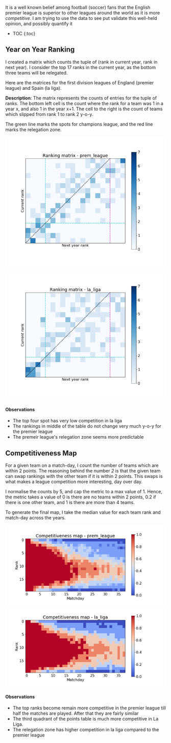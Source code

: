 It is a well known belief among football (soccer) fans that the English premier league is superior to other leagues around the world as it is more *competitive*. I am trying to use the data to see put validate this well-held opinion, and possibly quantify it

* TOC
{:toc}
## Year on Year Ranking

I created a matrix which counts the tuple of (rank in current year, rank in next year). I consider the top 17 ranks in the current year,  as the bottom three teams will be relegated. 

Here are the matrices for the first division leagues of England (premier league) and Spain (la liga).



**Description**: The matrix represents the counts of entries for the tuple of ranks. The bottom left cell is the count where the rank for a team was 1 in a year x, and also 1 in the year x+1. The cell to the right is the count of teams which slipped from rank 1 to rank 2 y-o-y.

 The green line marks the spots for champions league, and the red line marks the relegation zone.

![Ranking matrix for premier league](./ranking_mat/prem.png)

![Ranking matrix for premier league](./ranking_mat/laliga.png)

#### Observations

* The top four spot has very low competition in la liga
* The rankings in middle of the table do not change very much y-o-y for the premier league
* The premeir league's relegation zone seems more predictable



## Competitiveness Map

For a given team on a match-day, I count the number of teams which are within 2 points. The reasoning behind the number *2* is that the given team can swap rankings with the other team if it is within 2 points. This swaps is what makes a league competition more interesting, day over day.

I normalise the counts by 5, and cap the metric to a max value of 1. Hence, the metric takes a value of 0 is there are no teams within 2 points, 0.2 if there is one other team, and 1 is there are more than 4 teams.

To generate the final map, I take the median value for each team rank and match-day across the years.

 ![prem_comp_map](./competitiveness/prem.png) 
 ![laliga_comp_map](./competitiveness/laliga.png) 

#### Observations

* The top ranks become remain more competitive in the premier league till half the matches are played. After that they are fairly similar
* The third quadrant of the points table is much more competitive in La Liga.
* The relegation zone has higher competition in la liga compared to the premier league